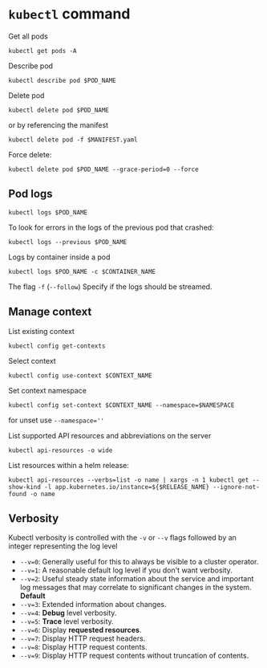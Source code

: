 # `kubectl` command

Get all pods
```shell
kubectl get pods -A
```

Describe pod
```shell
kubectl describe pod $POD_NAME
```

Delete pod
```shell
kubectl delete pod $POD_NAME
```

or by referencing the manifest
```shell
kubectl delete pod -f $MANIFEST.yaml
```

Force delete:
```shell
kubectl delete pod $POD_NAME --grace-period=0 --force
```

## Pod logs

```shell
kubectl logs $POD_NAME
```

To look for errors in the logs of the previous pod that crashed:
```shell
kubectl logs --previous $POD_NAME
```

Logs by container inside a pod
```shell
kubectl logs $POD_NAME -c $CONTAINER_NAME
```

The flag `-f` (`--follow`) 	Specify if the logs should be streamed.

##  Manage context

List existing context
```shell
kubectl config get-contexts
```

Select context
```shell
kubectl config use-context $CONTEXT_NAME
```

Set context namespace
```shell
kubectl config set-context $CONTEXT_NAME --namespace=$NAMESPACE
```
for unset use `--namespace=''`

List supported API resources and abbreviations on the server
```shell
kubectl api-resources -o wide
```

List resources within a helm release:
```shell
kubectl api-resources --verbs=list -o name | xargs -n 1 kubectl get --show-kind -l app.kubernetes.io/instance=${$RELEASE_NAME} --ignore-not-found -o name
```

## Verbosity

Kubectl verbosity is controlled with the `-v` or `--v` flags followed by an integer representing the log level

* `--v=0`: Generally useful for this to always be visible to a cluster operator.
* `--v=1`: A reasonable default log level if you don't want verbosity.
* `--v=2`: Useful steady state information about the service and important log messages that may correlate to significant changes in the system. **Default**
* `--v=3`: Extended information about changes.
* `--v=4`: **Debug** level verbosity.
* `--v=5`: **Trace** level verbosity.
* `--v=6`: Display **requested resources**.
* `--v=7`: Display HTTP request headers.
* `--v=8`: Display HTTP request contents.
* `--v=9`: Display HTTP request contents without truncation of contents.
